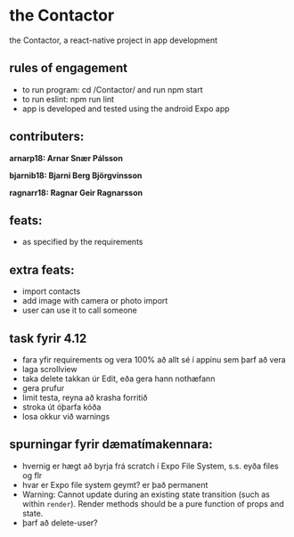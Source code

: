 # the Contactor
the Contactor, a react-native project in app development

## rules of engagement
  - to run program: cd /Contactor/ and run npm start
  - to run eslint:  npm run lint
  - app is developed and tested using the android Expo app

## contributers:

  **arnarp18:  Arnar Snær Pálsson**

  **bjarnib18: Bjarni Berg Björgvinsson**

  **ragnarr18: Ragnar Geir Ragnarsson**

## feats:
 - as specified by the requirements

## extra feats:
  - import contacts
  - add image with camera or photo import
  - user can use it to call someone


## task fyrir 4.12
  - fara yfir requirements og vera 100% að allt sé í appinu sem þarf að vera
  - laga scrollview
  - taka delete takkan úr Edit, eða gera hann nothæfann
  - gera prufur
  - limit testa, reyna að krasha forritið
  - stroka út óþarfa kóða
  - losa okkur við warnings

## spurningar fyrir dæmatímakennara:
  - hvernig er hægt að byrja frá scratch í Expo File System, s.s. eyða files og flr
  - hvar er Expo file system geymt? er það permanent
  - Warning: Cannot update during an existing state transition (such as within `render`). Render methods should be a pure function of props and state.
  - þarf að delete-user?
